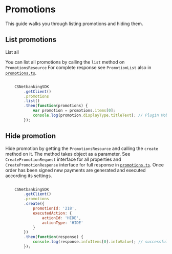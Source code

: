 # Promotions

This guide walks you through listing promotions and hiding them.

## List promotions

List all 

You can list all promotions by calling the `list` method on `PromotionsResource` For complete response see `PromotionList` also in [`promotions.ts`](../lib/promotions/promotions.ts).

```javascript

    CSNetbankingSDK
        .getClient()
        .promotions
        .list()
        .then(function(promotions) {
            var promotion = promotions.items[0];
            console.log(promotion.displayType.titleText); // Plugin Mobilní Platby
        });

```

## Hide promotion

Hide promotion by getting the `PromotionsResource` and calling the `create` method on it. The method takes object as a parameter. See `CreatePromotionRequest` interface for all properties and `CreatePromotionResponse` interface for full response in [`promotions.ts`](../lib/promotions/promotions.ts). Once order has been signed new payments are generated and executed according its settings.

```javascript

    CSNetbankingSDK
        .getClient()
        .promotions
        .create({
            promotionId: '218',
            executedAction: {
                actionId: 'HIDE',
                actionType: 'HIDE'
            }
        })
        .then(function(response) {
            console.log(response.infoItems[0].infoValue); // successfully executed
        });

```